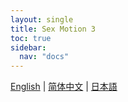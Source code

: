 ```yaml
---
layout: single
title: Sex Motion 3
toc: true
sidebar:
  nav: "docs"
---
```

[English](/dancexr/features/sm3_motion) | [简体中文](/zh/dancexr/features/sm3_motion) | [日本語](/jp/dancexr/features/sm3_motion)


